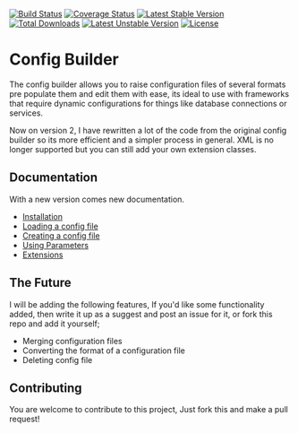 [![Build Status](https://travis-ci.org/Danzabar/config-builder.svg?branch=master)](https://travis-ci.org/Danzabar/config-builder) [![Coverage Status](https://img.shields.io/coveralls/Danzabar/config-builder.svg)](https://coveralls.io/r/Danzabar/config-builder?branch=master) [![Latest Stable Version](https://poser.pugx.org/danzabar/config/v/stable.svg)](https://packagist.org/packages/danzabar/config) [![Total Downloads](https://poser.pugx.org/danzabar/config/downloads.svg)](https://packagist.org/packages/danzabar/config) [![Latest Unstable Version](https://poser.pugx.org/danzabar/config/v/unstable.svg)](https://packagist.org/packages/danzabar/config) [![License](https://poser.pugx.org/danzabar/config/license.svg)](https://packagist.org/packages/danzabar/config)

# Config Builder

The config builder allows you to raise configuration files of several formats pre populate them and edit them with ease, its ideal to use with frameworks that require dynamic configurations for things like database connections or services.

Now on version 2, I have rewritten a lot of the code from the original config builder so its more efficient and a simpler process in general. XML is no longer supported but you can still add your own extension classes.

## Documentation

With a new version comes new documentation.

 - [Installation](https://github.com/Danzabar/config-builder/blob/master/docs/Installation.md)
 - [Loading a config file](https://github.com/Danzabar/config-builder/blob/master/docs/LoadingAFile.md)
 - [Creating a config file](https://github.com/Danzabar/config-builder/blob/master/docs/CreatingAFile.md)
 - [Using Parameters](https://github.com/Danzabar/config-builder/blob/master/docs/Parameters.md) 
 - [Extensions](https://github.com/Danzabar/config-builder/blob/master/docs/ExtensionClasses.md)

## The Future

I will be adding the following features, If you'd like some functionality added, then write it up as a suggest and post an issue for it, or fork this repo and add it yourself;
	
 - Merging configuration files
 - Converting the format of a configuration file
 - Deleting config file

## Contributing

You are welcome to contribute to this project, Just fork this and make a pull request!
